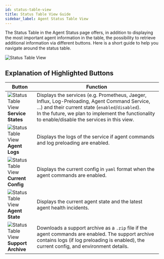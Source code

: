 ```yaml
---
id: status-table-view
title: Status Table View Guide
sidebar_label: Agent Status Table View
---
```


The Status Table in the Agent Status page offers, in addition to displaying the most important agent information in the table, the possibility to retrieve additional information via different buttons.
Here is a short guide to help you navigate around the status table.

![Status Table View](assets/status-table-view-ui.png)

## Explanation of Highlighted Buttons

| Button                                                                          | Function                                                                                                                                                                                                                                                    |
|---------------------------------------------------------------------------------|-------------------------------------------------------------------------------------------------------------------------------------------------------------------------------------------------------------------------------------------------------------|
| ![Status Table View](assets/service-states-btn.png)<br /> **Service States**    | Displays the services (e.g. Prometheus, Jaeger, Influx, Log-Preloading, Agent Command Service, ...) and their current state (`enabled`/`disabled`).<br />In the future, we plan to implement the functionality to enable/disable the services in this view. |
| ![Status Table View](assets/logs-btn.png)<br /> **Agent Logs**                  | Displays the logs of the service if agent commands and log preloading are enabled.                                                                                                                                                                          |
| ![Status Table View](assets/config-btn.png)<br /> **Current Config**            | Displays the current config in `yaml` format when the agent commands are enabled.                                                                                                                                                                           |
| ![Status Table View](assets/agent-health-icon.png)<br /> **Agent State**        | Displays the current agent state and the latest agent health incidents.                                                                                                                                                                                     |
| ![Status Table View](assets/download-archive-btn.png)<br /> **Support Archive** | Downloads a support archive as a `.zip` file if the agent commands are enabled. The support archive contains logs (if log preloading is enabled), the current config, and environment details.                                                              |
